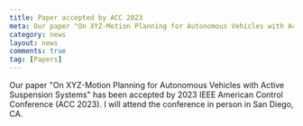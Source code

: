 ```yaml
---
title: Paper accepted by ACC 2023
meta: Our paper "On XYZ-Motion Planning for Autonomous Vehicles with Active Suspension Systems" has been accepted by ACC 2023
category: news
layout: news
comments: true
tag: [Papers]
---
```


Our paper "On XYZ-Motion Planning for Autonomous Vehicles with Active Suspension Systems" has been accepted by 2023 IEEE American Control Conference (ACC 2023). I will attend the conference in person in San Diego, CA.